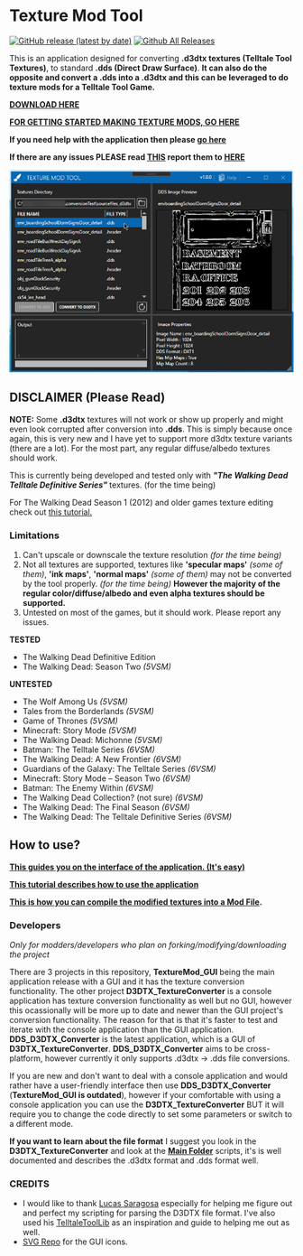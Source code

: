 # Texture Mod Tool

[![GitHub release (latest by date)](https://img.shields.io/github/v/release/Telltale-Modding-Group/DDS-D3DTX-Converter)](https://github.com/Telltale-Modding-Group/DDS-D3DTX-Converter/releases)
[![Github All Releases](https://img.shields.io/github/downloads/Telltale-Modding-Group/DDS-D3DTX-Converter/total.svg)](https://github.com/Telltale-Modding-Group/DDS-D3DTX-Converter/releases)  

This is an application designed for converting **.d3dtx textures (Telltale Tool Textures)**, to standard **.dds (Direct Draw Surface)**. **It can also do the opposite and convert a .dds into a .d3dtx and this can be leveraged to do texture mods for a Telltale Tool Game.** 

**[DOWNLOAD HERE](https://github.com/Telltale-Modding-Group/DDS-D3DTX-Converter/releases)**

**[FOR GETTING STARTED MAKING TEXTURE MODS, GO HERE](https://github.com/Telltale-Modding-Group/DDS-D3DTX-Converter/wiki/%5BTutorial%5D--How-to-make-a-Texture-Mod-(Part-1))**

**If you need help with the application then please [go here](https://github.com/Telltale-Modding-Group/DDS-D3DTX-Converter/wiki)**

**If there are any issues PLEASE read [THIS](https://github.com/Telltale-Modding-Group/DDS-D3DTX-Converter/wiki/%5BHelp%5D---Reporting-an-Issue-or-Bug) report them to [HERE](https://github.com/Telltale-Modding-Group/DDS-D3DTX-Converter/issues)**

![Main 1](tutorial-screenshots/mainThumb.png)

## DISCLAIMER (Please Read)

**NOTE:** Some **.d3dtx** textures will not work or show up properly and might even look corrupted after conversion into **.dds**. This is simply because once again, this is very new and I have yet to support more d3dtx texture variants (there are a lot). For the most part, any regular diffuse/albedo textures should work.

This is currently being developed and tested only with ***"The Walking Dead Telltale Definitive Series"*** textures. (for the time being)

For The Walking Dead Season 1 (2012) and older games texture editing check out [this tutorial.](https://github.com/Telltale-Modding-Group/DDS-D3DTX-Converter/wiki/%5BTutorial%5D-The-Walking-Dead-Season-1-(and-older-games)-Texture-Editing-Tutorial)

### Limitations

1. Can't upscale or downscale the texture resolution *(for the time being)*
2. Not all textures are supported, textures like **'specular maps'** *(some of them)*, **'ink maps'**, **'normal maps'** *(some of them)* may not be converted by the tool properly. *(for the time being)* **However the majority of the regular color/diffuse/albedo and even alpha textures should be supported.**
3. Untested on most of the games, but it should work. Please report any issues.

**TESTED**
- The Walking Dead Definitive Edition
- The Walking Dead: Season Two *(5VSM)*

**UNTESTED**
- The Wolf Among Us *(5VSM)*
- Tales from the Borderlands *(5VSM)*
- Game of Thrones *(5VSM)*
- Minecraft: Story Mode *(5VSM)*
- The Walking Dead: Michonne *(5VSM)*
- Batman: The Telltale Series *(6VSM)*
- The Walking Dead: A New Frontier *(6VSM)*
- Guardians of the Galaxy: The Telltale Series *(6VSM)*
- Minecraft: Story Mode – Season Two *(6VSM)*
- Batman: The Enemy Within *(6VSM)*
- The Walking Dead Collection? (not sure) *(6VSM)*
- The Walking Dead: The Final Season *(6VSM)*
- The Walking Dead: The Telltale Definitive Series *(6VSM)*

## How to use?

**[This guides you on the interface of the application. (It's easy)](https://github.com/Telltale-Modding-Group/DDS-D3DTX-Converter/wiki/%5BHelp%5D-Application-Guide)**

**[This tutorial describes how to use the application](https://github.com/Telltale-Modding-Group/DDS-D3DTX-Converter/wiki/%5BTutorial%5D--How-to-make-a-Texture-Mod-(Part-1))**

**[This is how you can compile the modified textures into a Mod File](https://github.com/Telltale-Modding-Group/DDS-D3DTX-Converter/wiki/%5BTutorial%5D--How-to-make-a-Texture-Mod-(Part-2)).**

### Developers

*Only for modders/developers who plan on forking/modifying/downloading the project*

There are 3 projects in this repository, **TextureMod_GUI** being the main application release with a GUI and it has the texture conversion functionality. The other project **D3DTX_TextureConverter** is a console application has texture conversion functionality as well but no GUI, however this ocassionally will be more up to date and newer than the GUI project's conversion functionality. The reason for that is that it's faster to test and iterate with the console application than the GUI application. **DDS_D3DTX_Converter** is the latest application, which is a GUI of **D3DTX_TextureConverter**. **DDS_D3DTX_Converter** aims to be cross-platform, however currently it only supports .d3dtx -> .dds file conversions.

If you are new and don't want to deal with a console application and would rather have a user-friendly interface then use **DDS_D3DTX_Converter** (**TextureMod_GUI is outdated**), however if your comfortable with using a console application you can use the  **D3DTX_TextureConverter** BUT it will require you to change the code directly to set some parameters or switch to a different mode.

**If you want to learn about the file format** I suggest you look in the **D3DTX_TextureConverter** and look at the **[Main Folder](https://github.com/Telltale-Modding-Group/DDS-D3DTX-Converter/tree/main/D3DTX_TextureConverter/D3DTX_TextureConverter/Main)** scripts, it's is well documented and describes the .d3dtx format and .dds format well.

### CREDITS

- I would like to thank [Lucas Saragosa](https://github.com/LucasSaragosa) especially for helping me figure out and perfect my scripting for parsing the D3DTX file format. I've also used his [TelltaleToolLib](https://github.com/LucasSaragosa/TelltaleToolLib) as an inspiration and guide to helping me out as well.
- [SVG Repo](https://www.svgrepo.com/) for the GUI icons.
